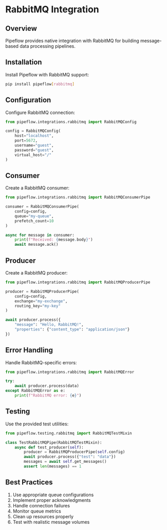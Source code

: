 # RabbitMQ Integration

## Overview

Pipeflow provides native integration with RabbitMQ for building message-based data processing pipelines.

## Installation

Install Pipeflow with RabbitMQ support:

```bash
pip install pipeflow[rabbitmq]
```

## Configuration

Configure RabbitMQ connection:

```python
from pipeflow.integrations.rabbitmq import RabbitMQConfig

config = RabbitMQConfig(
    host="localhost",
    port=5672,
    username="guest",
    password="guest",
    virtual_host="/"
)
```

## Consumer

Create a RabbitMQ consumer:

```python
from pipeflow.integrations.rabbitmq import RabbitMQConsumerPipe

consumer = RabbitMQConsumerPipe(
    config=config,
    queue="my-queue",
    prefetch_count=10
)

async for message in consumer:
    print(f"Received: {message.body}")
    await message.ack()
```

## Producer

Create a RabbitMQ producer:

```python
from pipeflow.integrations.rabbitmq import RabbitMQProducerPipe

producer = RabbitMQProducerPipe(
    config=config,
    exchange="my-exchange",
    routing_key="my-key"
)

await producer.process({
    "message": "Hello, RabbitMQ!",
    "properties": {"content_type": "application/json"}
})
```

## Error Handling

Handle RabbitMQ-specific errors:

```python
from pipeflow.integrations.rabbitmq import RabbitMQError

try:
    await producer.process(data)
except RabbitMQError as e:
    print(f"RabbitMQ error: {e}")
```

## Testing

Use the provided test utilities:

```python
from pipeflow.testing.rabbitmq import RabbitMQTestMixin

class TestRabbitMQPipe(RabbitMQTestMixin):
    async def test_producer(self):
        producer = RabbitMQProducerPipe(self.config)
        await producer.process({"test": "data"})
        messages = await self.get_messages()
        assert len(messages) == 1
```

## Best Practices

1. Use appropriate queue configurations
2. Implement proper acknowledgments
3. Handle connection failures
4. Monitor queue metrics
5. Clean up resources properly
6. Test with realistic message volumes
